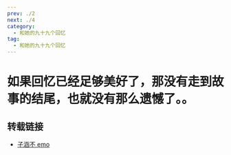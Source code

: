 ```yaml
---
prev: ./2
next: ./4
category:
  - 和她的九十九个回忆
tag:
  - 和她的九十九个回忆
---
```


# 如果回忆已经足够美好了，那没有走到故事的结尾，也就没有那么遗憾了。。

<!-- more -->
<BiliBili bvid="BV1KT411Z7dS"  title="如果回忆已经足够美好了，那没有走到故事的结尾，也就没有那么遗憾了。。"  noDanmaku />

## 转载链接

- [子涵不 emo](https://space.bilibili.com/173893049)
